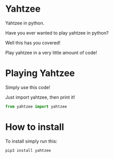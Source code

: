 # Yahtzee

Yahtzee in python.

Have you ever wanted to play yahtzee in python?

Well this has you covered!

Play yahtzee in a very little amount of code!

# Playing Yahtzee

Simply use this code!

Just import yahtzee, then print it!

```py
from yahtzee import yahtzee
```

# How to install

To install simply run this:
```py
pip3 install yahtzee
```
